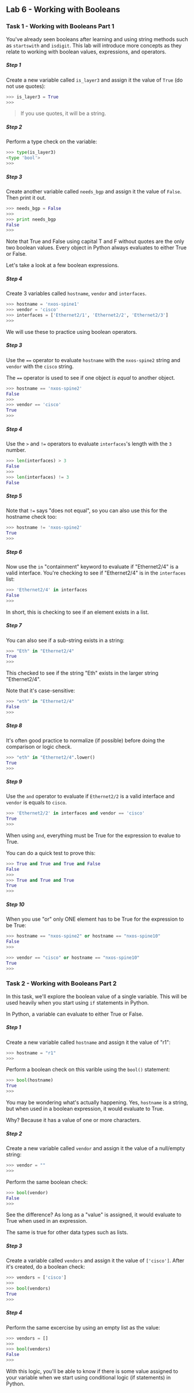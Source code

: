 ## Lab 6 - Working with Booleans

### Task 1 - Working with Booleans Part 1

You've already seen booleans after learning and using string methods such as `startswith` and `isdigit`.  This lab will introduce more concepts as they relate to working with boolean values, expressions, and operators.

##### Step 1

Create a new variable called `is_layer3` and assign it the value of `True` (do not use quotes):

```python
>>> is_layer3 = True
>>>
```

> If you use quotes, it will be a string.

##### Step 2

Perform a type check on the variable:

```python
>>> type(is_layer3)
<type 'bool'>
>>>
```

##### Step 3

Create another variable called `needs_bgp` and assign it the value of `False`. Then print it out.

```python
>>> needs_bgp = False
>>>
>>> print needs_bgp
False
>>>
```

Note that True and False using capital T and F without quotes are the only two boolean values.  Every object in Python always evaluates to either True or False.

Let's take a look at a few boolean expressions.


##### Step 4

Create 3 variables called `hostname`, `vendor` and `interfaces`.


```python
>>> hostname = 'nxos-spine1'
>>> vendor = 'cisco'
>>> interfaces = ['Ethernet2/1', 'Ethernet2/2', 'Ethernet2/3']
>>>
```

We will use these to practice using boolean operators.

##### Step 3

Use the `==` operator to evaluate `hostname` with the `nxos-spine2` string and `vendor` with the `cisco` string.

The `==` operator is used to see if one object _is equal_ to another object.

```python
>>> hostname == 'nxos-spine2'
False
>>>
>>> vendor == 'cisco'
True
>>>
```

##### Step 4

Use the `>` and `!=` operators to evaluate `interfaces`'s length with the `3` number.

```python
>>> len(interfaces) > 3
False
>>>
>>> len(interfaces) != 3
False
```

##### Step 5

Note that `!=` says "does not equal", so you can also use this for the hostname check too:

```python
>>> hostname != 'nxos-spine2'
True
>>>
```

##### Step 6

Now use the `in` "containment" keyword to evaluate if "Ethernet2/4" is a valid interface.  You're checking to see if "Ethernet2/4" is in the `interfaces` list:

```python
>>> 'Ethernet2/4' in interfaces
False
>>>
```

In short, this is checking to see if an element exists in a list.

##### Step 7

You can also see if a sub-string exists in a string:

```python
>>> "Eth" in "Ethernet2/4"
True
>>>
```

This checked to see if the string "Eth" exists in the larger string "Ethernet2/4".

Note that it's case-sensitive:

```python
>>> "eth" in "Ethernet2/4"
False
>>>
```

##### Step 8

It's often good practice to normalize (if possible) before doing the comparison or logic check.

```python
>>> "eth" in "Ethernet2/4".lower()
True
>>>
```

##### Step 9

Use the `and` operator to evaluate if `Ethernet2/2` is a valid interface and `vendor` is equals to `cisco`.

```python
>>> 'Ethernet2/2' in interfaces and vendor == 'cisco'
True
>>>
```

When using `and`, everything must be True for the expression to evalue to True.

You can do a quick test to prove this:

```python
>>> True and True and True and False
False
>>>
>>> True and True and True
True
>>>
```

##### Step 10

When you use "or" only ONE element has to be True for the expression to be True:

```python
>>> hostname == "nxos-spine2" or hostname == "nxos-spine10"
False
>>>
```

```python
>>> vendor == "cisco" or hostname == "nxos-spine10"
True
>>>
```

### Task 2 - Working with Booleans Part 2

In this task, we'll explore the boolean value of a single variable.  This will be used heavily when you start using `if` statements in Python.

In Python, a variable can evaluate to either True or False.

##### Step 1

Create a new variable called `hostname` and assign it the value of "r1":

```python
>>> hostname = "r1"
>>>
```

Perform a boolean check on this varible using the `bool()` statement:

```python
>>> bool(hostname)
True
>>>
```

You may be wondering what's actually happening.  Yes, `hostname` is a string, but when used in a boolean expression, it would evaluate to True.

Why?  Because it has a value of one or more characters.

##### Step 2

Create a new variable called `vendor` and assign it the value of a null/empty string:

```python
>>> vendor = ""
>>>
```

Perform the same boolean check:

```python
>>> bool(vendor)
False
>>>
```

See the difference?  As long as a "value" is assigned, it would evaluate to True when used in an expression.

The same is true for other data types such as lists.

##### Step 3

Create a variable called `vendors` and assign it the value of `['cisco']`.  After it's created, do a boolean check:

```python
>>> vendors = ['cisco']
>>>
>>> bool(vendors)
True
>>>
```

##### Step 4

Perform the same excercise by using an empty list as the value:

```python
>>> vendors = []
>>>
>>> bool(vendors)
False
>>>
```

With this logic, you'll be able to know if there is some value assigned to your variable when we start using conditional logic (if statements) in Python.

